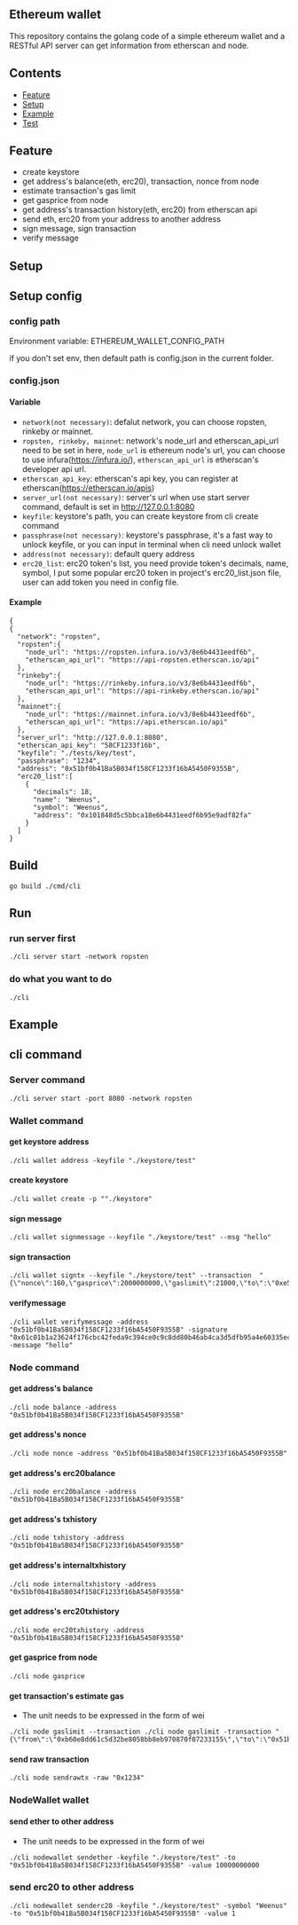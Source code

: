 Ethereum wallet
------

This repository contains the golang code of a simple ethereum wallet and a RESTful API server can 
get information from etherscan and node. 

Contents
--------
- [Feature](#feature)
- [Setup](#setup)
- [Example](#example)
- [Test](#test)

Feature
--------
- create keystore
- get address's balance(eth, erc20), transaction, nonce from node
- estimate transaction's gas limit
- get gasprice from node
- get address's transaction history(eth, erc20) from etherscan api
- send eth, erc20 from your address to another address
- sign message, sign transaction
- verify message

Setup
------

## Setup config

### config path

Environment variable: ETHEREUM_WALLET_CONFIG_PATH

if you don't set env, then default path is config.json in the current folder.

### config.json

#### Variable

- `network(not necessary)`: defalut network, you can choose ropsten, rinkeby or mainnet.  
- `ropsten, rinkeby, mainnet`: network's node_url and etherscan_api_url need to be set in here, `node_url`
  is ethereum node's url, you can choose to use infura(https://infura.io/), `etherscan_api_url` is
  etherscan's developer api url.  
- `etherscan_api_key`: etherscan's api key, you can register at etherscan(https://etherscan.io/apis)
- `server_url(not necessary)`: server's url when use start server command, default is set in http://127.0.0.1:8080  
- `keyfile`: keystore's path, you can create keystore from cli create command  
- `passphrase(not necessary)`: keystore's passphrase, it's a fast way to unlock keyfile, or you can input in terminal when cli need unlock wallet  
- `address(not necessary)`: default query address  
- `erc20_list`: erc20 token's list, you need provide token's decimals, name, symbol, I put some popular 
  erc20 token in project's erc20_list.json file, user can add token you need in config file.

#### Example
```
{
{
  "network": "ropsten",
  "ropsten":{
    "node_url": "https://ropsten.infura.io/v3/8e6b4431eedf6b",
    "etherscan_api_url": "https://api-ropsten.etherscan.io/api"
  },
  "rinkeby":{
    "node_url": "https://rinkeby.infura.io/v3/8e6b4431eedf6b",
    "etherscan_api_url": "https://api-rinkeby.etherscan.io/api"
  },
  "mainnet":{
    "node_url": "https://mainnet.infura.io/v3/8e6b4431eedf6b",
    "etherscan_api_url": "https://api.etherscan.io/api"
  },
  "server_url": "http://127.0.0.1:8080",
  "etherscan_api_key": "58CF1233f16b",
  "keyfile": "./tests/key/test",
  "passphrase": "1234",
  "address": "0x51bf0b41Ba5B034f158CF1233f16bA5450F9355B",
  "erc20_list":[
    {
      "decimals": 18,
      "name": "Weenus",
      "symbol": "Weenus",
      "address": "0x101848d5c5bbca18e6b4431eedf6b95e9adf82fa"
    }
  ]
}
```

## Build 

```shell script
go build ./cmd/cli
```

## Run

### run server first
```shell script
./cli server start -network ropsten
```

### do what you want to do
```shell script
./cli
```

Example
-------

## cli command

### Server command

```shell script
./cli server start -port 8080 -network ropsten
```

### Wallet command

#### get keystore address

```shell script
./cli wallet address -keyfile "./keystore/test"
```

#### create keystore

```shell script
./cli wallet create -p ""./keystore"
```

#### sign message

```shell script
./cli wallet signmessage --keyfile "./keystore/test" --msg "hello"
```

#### sign transaction

```shell script
./cli wallet signtx --keyfile "./keystore/test" --transaction  "{\"nonce\":160,\"gasprice\":2000000000,\"gaslimit\":21000,\"to\":\"0xe5664b93ad268393d1f695c4180993e60c59fc3e\",\"value\":1000000000000,\"data\":\"\"}"
```

#### verifymessage

```shell script
./cli wallet verifymessage -address "0x51bf0b41Ba5B034f158CF1233f16bA5450F9355B" -signature "0x61c01b1a23624f176cbc42feda9c394ce0c9c8dd80b46ab4ca3d5dfb95a4e60335ec0f8c1bcc475dfc5bdafa697b10e56c329fdf136fee4ec800898be2412d4f00" -message "hello"
```

### Node command

#### get address's balance

```shell script
./cli node balance -address "0x51bf0b41Ba5B034f158CF1233f16bA5450F9355B"
```

#### get address's nonce

```shell script
./cli node nonce -address "0x51bf0b41Ba5B034f158CF1233f16bA5450F9355B"
```

#### get address's erc20balance

```shell script
./cli node erc20balance -address "0x51bf0b41Ba5B034f158CF1233f16bA5450F9355B"
```
#### get address's txhistory

```shell script
./cli node txhistory -address "0x51bf0b41Ba5B034f158CF1233f16bA5450F9355B"
```

#### get address's internaltxhistory

```shell script
./cli node internaltxhistory -address "0x51bf0b41Ba5B034f158CF1233f16bA5450F9355B"
```

#### get address's erc20txhistory

```shell script
./cli node erc20txhistory -address "0x51bf0b41Ba5B034f158CF1233f16bA5450F9355B"
```

#### get gasprice from node

```shell script
./cli node gasprice 
```

#### get transaction's estimate gas

- The unit needs to be expressed in the form of wei

```shell script
./cli node gaslimit --transaction ./cli node gaslimit -transaction "{\"from\":\"0xb60e8dd61c5d32be8058bb8eb970870f07233155\",\"to\":\"0x51bf0b41Ba5B034f158CF1233f16bA5450F9355B\",\"gasPrice\":10000000000,\"value\":100000000}"
```
#### send raw transaction

```shell script
./cli node sendrawtx -raw "0x1234"
```

### NodeWallet wallet

#### send ether to other address

- The unit needs to be expressed in the form of wei

```shell script
./cli nodewallet sendether -keyfile "./keystore/test" -to "0x51bf0b41Ba5B034f158CF1233f16bA5450F9355B" -value 10000000000
```

### send erc20 to other address

```shell script
./cli nodewallet senderc20 -keyfile "./keystore/test" -symbol "Weenus" -to "0x51bf0b41Ba5B034f158CF1233f16bA5450F9355B" -value 1
```
